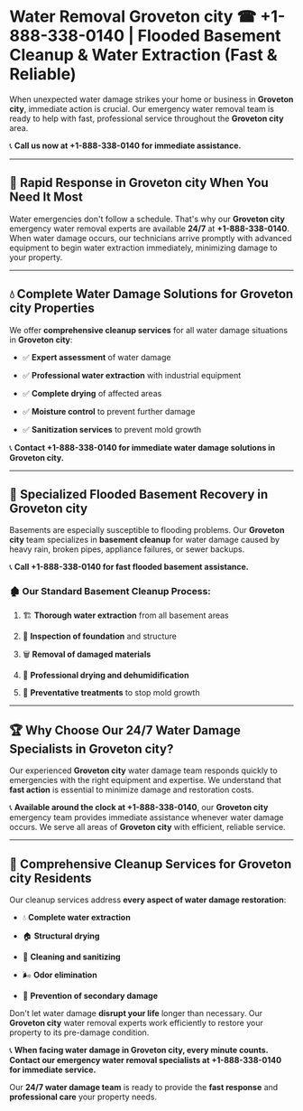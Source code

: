 # Water Removal Groveton city ☎ +1-888-338-0140 | Flooded Basement Cleanup & Water Extraction (Fast & Reliable)

When unexpected water damage strikes your home or business in **Groveton city**, immediate action is crucial. Our emergency water removal team is ready to help with fast, professional service throughout the **Groveton city** area. 

📞 **Call us now at +1-888-338-0140 for immediate assistance.**
---
## 🚀 Rapid Response in Groveton city When You Need It Most
Water emergencies don't follow a schedule. That's why our **Groveton city** emergency water removal experts are available **24/7** at **+1-888-338-0140**. When water damage occurs, our technicians arrive promptly with advanced equipment to begin water extraction immediately, minimizing damage to your property.
---
## 💧 Complete Water Damage Solutions for Groveton city Properties
We offer **comprehensive cleanup services** for all water damage situations in **Groveton city**:
- ✅ **Expert assessment** of water damage  
- ✅ **Professional water extraction** with industrial equipment  
- ✅ **Complete drying** of affected areas  
- ✅ **Moisture control** to prevent further damage  
- ✅ **Sanitization services** to prevent mold growth  
📞 **Contact +1-888-338-0140 for immediate water damage solutions in Groveton city.**
---
## 🌊 Specialized Flooded Basement Recovery in Groveton city
Basements are especially susceptible to flooding problems. Our **Groveton city** team specializes in **basement cleanup** for water damage caused by heavy rain, broken pipes, appliance failures, or sewer backups. 
📞 **Call +1-888-338-0140 for fast flooded basement assistance.**
### 🏚️ Our Standard Basement Cleanup Process:
1. 🏗️ **Thorough water extraction** from all basement areas  
2. 🔎 **Inspection of foundation** and structure  
3. 🗑️ **Removal of damaged materials**  
4. 💨 **Professional drying and dehumidification**  
5. 🚫 **Preventative treatments** to stop mold growth  
---
## 🏆 Why Choose Our 24/7 Water Damage Specialists in Groveton city?
Our experienced **Groveton city** water damage team responds quickly to emergencies with the right equipment and expertise. We understand that **fast action** is essential to minimize damage and restoration costs.
📞 **Available around the clock at +1-888-338-0140**, our **Groveton city** emergency team provides immediate assistance whenever water damage occurs. We serve all areas of **Groveton city** with efficient, reliable service.
---
## 🧹 Comprehensive Cleanup Services for Groveton city Residents
Our cleanup services address **every aspect of water damage restoration**:
- 💧 **Complete water extraction**  
- 🏠 **Structural drying**  
- 🧼 **Cleaning and sanitizing**  
- 🌬️ **Odor elimination**  
- 🚫 **Prevention of secondary damage**  
Don't let water damage **disrupt your life** longer than necessary. Our **Groveton city** water removal experts work efficiently to restore your property to its pre-damage condition.
📞 **When facing water damage in Groveton city, every minute counts. Contact our emergency water removal specialists at +1-888-338-0140 for immediate service.**
Our **24/7 water damage team** is ready to provide the **fast response** and **professional care** your property needs.
